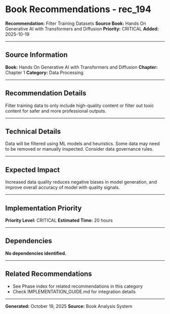 # Book Recommendations - rec_194

**Recommendation:** Filter Training Datasets
**Source Book:** Hands On Generative AI with Transformers and Diffusion
**Priority:** CRITICAL
**Added:** 2025-10-19

---

## Source Information

**Book:** Hands On Generative AI with Transformers and Diffusion
**Chapter:** Chapter 1
**Category:** Data Processing

---

## Recommendation Details

Filter training data to only include high-quality content or filter out toxic content for safer and more professional outputs.

---

## Technical Details

Data will be filtered using ML models and heuristics. Some data may need to be removed or manually inspected. Consider data governance rules.

---

## Expected Impact

Increased data quality reduces negative biases in model generation, and improve overall accuracy of model with quality signals.

---

## Implementation Priority

**Priority Level:** CRITICAL
**Estimated Time:** 20 hours

---

## Dependencies

**No dependencies identified.**

---

## Related Recommendations

- See Phase index for related recommendations in this category
- Check IMPLEMENTATION_GUIDE.md for integration details

---

**Generated:** October 19, 2025
**Source:** Book Analysis System
